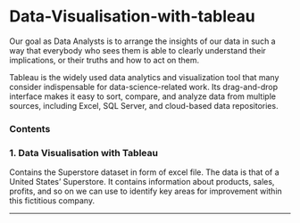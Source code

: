 # Data-Visualisation-with-tableau
Our goal as Data Analysts is to arrange the insights of our data in such a way that everybody who sees them is able to clearly understand their implications, or their truths and how to act on them.

Tableau is the widely used data analytics and visualization tool that many consider indispensable for data-science-related work. Its drag-and-drop interface makes it easy to sort, compare, and analyze data from multiple sources, including Excel, SQL Server, and cloud-based data repositories. 

### Contents
### 1. Data Visualisation with Tableau

Contains the Superstore dataset in form of excel file.
The data is that of a United States’ Superstore. It contains information about products, sales, profits, and so on we  can use to identify key areas for improvement within this fictitious company.










----------------------------------------------------------------------------
